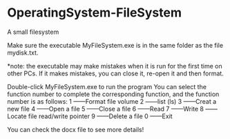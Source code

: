 # OperatingSystem-FileSystem
A small filesystem

Make sure the executable MyFileSystem.exe is in the same folder as the file mydisk.txt.

*note: the executable may make mistakes when it is run for the first time on other PCs. 
If it makes mistakes, you can close it, re-open it and then format.

Double-click MyFileSystem.exe to run the program
You can select the function number to complete the corresponding function, and the function number is as follows:
1 ——Format file volume
2 ——list (ls)
3 ——Creat a new file
4 ——Open a file
5 ——Close a file
6 ——Read
7 ——Write
8 ——Locate file read/write pointer
9 ——Delete a file
0 ——Exit 

You can check the docx file to see more details!
